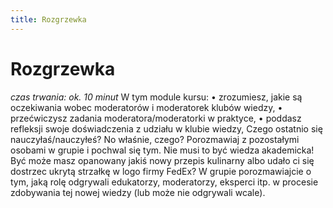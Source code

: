 ```yaml
---
title: Rozgrzewka
---
```

# Rozgrzewka

*czas trwania: ok. 10 minut*
W tym module kursu:
• zrozumiesz, jakie są oczekiwania wobec moderatorów i moderatorek klubów wiedzy,
• przećwiczysz zadania moderatora/moderatorki w praktyce,
• poddasz refleksji swoje doświadczenia z udziału w klubie wiedzy,
Czego ostatnio się nauczyłaś/nauczyłeś?
No właśnie, czego? Porozmawiaj z pozostałymi osobami w grupie i pochwal się tym. Nie musi to być wiedza akademicka! Być może masz opanowany jakiś nowy przepis kulinarny albo udało ci się dostrzec ukrytą strzałkę w logo firmy FedEx?
W grupie porozmawiajcie o tym, jaką rolę odgrywali edukatorzy, moderatorzy, eksperci itp. w procesie zdobywania tej nowej wiedzy (lub może nie odgrywali wcale).
